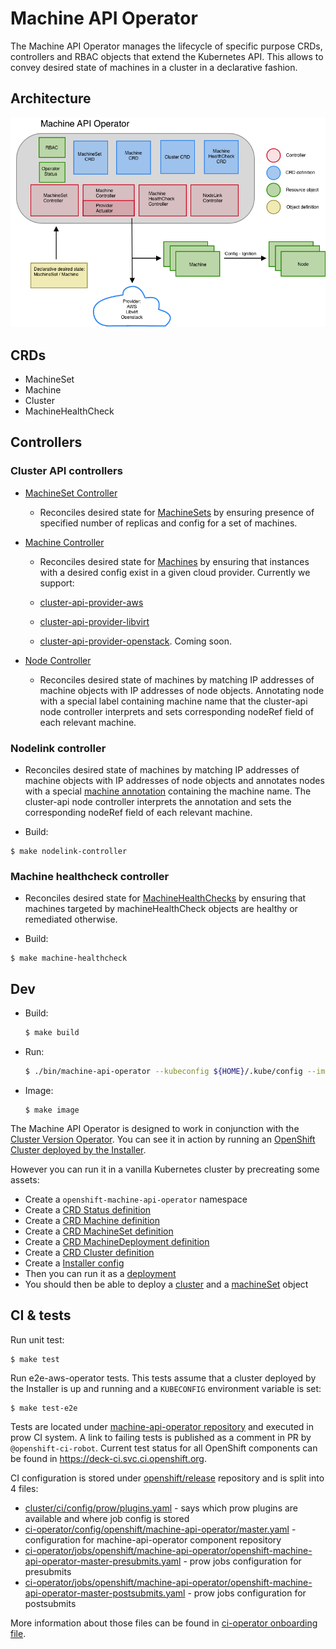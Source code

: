# Machine API Operator
The Machine API Operator manages the lifecycle of specific purpose CRDs, controllers and RBAC objects that extend the Kubernetes API.
This allows to convey desired state of machines in a cluster in a declarative fashion.

## Architecture
![Machine API Operator overview](machine-api-operator.png)

## CRDs
- MachineSet
- Machine
- Cluster
- MachineHealthCheck

## Controllers
### Cluster API controllers
- [MachineSet Controller](https://github.com/kubernetes-sigs/cluster-api/tree/master/pkg/controller)
  - Reconciles desired state for [MachineSets](https://github.com/kubernetes-sigs/cluster-api/blob/master/pkg/apis/cluster/v1alpha1/machineset_types.go) by ensuring presence of specified number of replicas and config for a set of machines.

- [Machine Controller](https://github.com/kubernetes-sigs/cluster-api/tree/master/pkg/controller)
  - Reconciles desired state for [Machines](https://github.com/kubernetes-sigs/cluster-api/blob/master/pkg/apis/cluster/v1alpha1/machine_types.go) by ensuring that instances with a desired config exist in a given cloud provider. Currently we support:

  - [cluster-api-provider-aws](https://github.com/openshift/cluster-api-provider-aws)

  - [cluster-api-provider-libvirt](https://github.com/openshift/cluster-api-provider-libvirt)

  - [cluster-api-provider-openstack](https://github.com/kubernetes-sigs/cluster-api-provider-openstack). Coming soon.

- [Node Controller](https://github.com/kubernetes-sigs/cluster-api/tree/master/pkg/controller)
  - Reconciles desired state of machines by matching IP addresses of machine objects with IP addresses of node objects. Annotating node with a special label containing machine name that the cluster-api node controller interprets and sets corresponding nodeRef field of each relevant machine.

### Nodelink controller
- Reconciles desired state of machines by matching IP addresses of machine objects with IP addresses of node objects and annotates nodes with a special [machine annotation](https://github.com/kubernetes-sigs/cluster-api/blob/master/pkg/controller/node/node.go#L35) containing the machine name. The cluster-api node controller interprets the annotation and sets the corresponding nodeRef field of each relevant machine.

- Build:
```
$ make nodelink-controller
```
### Machine healthcheck controller
- Reconciles desired state for [MachineHealthChecks](https://github.com/openshift/machine-api-operator/blob/master/pkg/apis/healthchecking/v1alpha1/machinehealthcheck_types.go) by ensuring that machines targeted by machineHealthCheck objects are healthy or remediated otherwise.

- Build:
```
$ make machine-healthcheck
```

## Dev
- Build:
    ```sh
    $ make build
    ```
- Run:
    ```sh
    $ ./bin/machine-api-operator --kubeconfig ${HOME}/.kube/config --images-json=pkg/operator/fixtures/images.json
    ```
- Image:
    ```
    $ make image
    ```

The Machine API Operator is designed to work in conjunction with the [Cluster Version Operator](https://github.com/openshift/cluster-version-operator).
You can see it in action by running an [OpenShift Cluster deployed by the Installer](https://github.com/openshift/installer).

However you can run it in a vanilla Kubernetes cluster by precreating some assets:

- Create a `openshift-machine-api-operator` namespace
- Create a [CRD Status definition](test/integration/manifests/status-crd.yaml)
- Create a [CRD Machine definition](test/integration/manifests/0000_50_machine-api-operator_02_machine.crd.yaml)
- Create a [CRD MachineSet definition](test/integration/manifests/0000_50_machine-api-operator_03_machineset.crd.yaml)
- Create a [CRD MachineDeployment definition](test/integration/manifests/0000_50_machine-api-operator_04_machinedeployment.crd.yaml)
- Create a [CRD Cluster definition](test/integration/manifests/0000_50_machine-api-operator_05_cluster.crd.yaml)
- Create a [Installer config](test/integration/manifests/install-config.yaml)
- Then you can run it as a [deployment](install/0000_50_machine-api-operator_08_deployment.yaml)
- You should then be able to deploy a [cluster](test/integration/manifests/cluster.yaml) and a [machineSet](test/integration/manifests/machineset.yaml) object

## CI & tests

Run unit test:
```
$ make test
```

Run e2e-aws-operator tests. This tests assume that a cluster deployed by the Installer is up and running and a ```KUBECONFIG``` environment variable is set:
```
$ make test-e2e
```

Tests are located under [machine-api-operator repository][1] and executed in prow CI system. A link to failing tests is published as a comment in PR by `@openshift-ci-robot`. Current test status for all OpenShift components can be found in https://deck-ci.svc.ci.openshift.org.

CI configuration is stored under [openshift/release][2] repository and is split into 4 files:
  - [cluster/ci/config/prow/plugins.yaml][3] - says which prow plugins are available and where job config is stored
  - [ci-operator/config/openshift/machine-api-operator/master.yaml][4] - configuration for machine-api-operator component repository
  - [ci-operator/jobs/openshift/machine-api-operator/openshift-machine-api-operator-master-presubmits.yaml][5] - prow jobs configuration for presubmits
  - [ci-operator/jobs/openshift/machine-api-operator/openshift-machine-api-operator-master-postsubmits.yaml][6] - prow jobs configuration for postsubmits

More information about those files can be found in [ci-operator onboarding file][7].

[1]: https://github.com/openshift/machine-api-operator
[2]: https://github.com/openshift/release
[3]: https://github.com/openshift/release/blob/master/cluster/ci/config/prow/plugins.yaml
[4]: https://github.com/openshift/release/blob/master/ci-operator/config/openshift/machine-api-operator/master.yaml
[5]: https://github.com/openshift/release/blob/master/ci-operator/jobs/openshift/machine-api-operator/openshift-machine-api-operator-master-presubmits.yaml
[6]: https://github.com/openshift/release/blob/master/ci-operator/jobs/openshift/machine-api-operator/openshift-machine-api-operator-master-postsubmits.yaml
[7]: https://github.com/openshift/ci-operator/blob/master/ONBOARD.md
